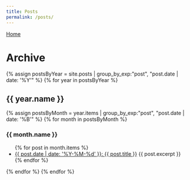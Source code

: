```yaml
---
title: Posts
permalink: /posts/
---
```


<a href="/">Home</a>

<h1>Archive</h1>

{% assign postsByYear = site.posts | group_by_exp:"post", "post.date | date: '%Y'" %}
{% for year in postsByYear %}
  <h2>{{ year.name }}</h2>
  {% assign postsByMonth = year.items | group_by_exp:"post", "post.date | date: '%B'" %}
  {% for month in postsByMonth %}
  <h3>{{ month.name }}</h3>
  <ul>
    {% for post in month.items %}
      <li>
        <a href="{{ post.url }}">{{ post.date | date: '%Y-%M-%d' }}: {{ post.title }}</a>
        {{ post.excerpt }}
      </li>
    {% endfor %}
  </ul>
  {% endfor %}
{% endfor %}
